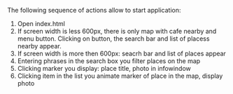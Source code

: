 The following sequence of actions allow to start application:
1) Open index.html
2) If screen width is less 600px, there is only map with cafe nearby and menu button. Clicking on button, the search bar and list of placess nearby appear.
3) If screen width is more then 600px: seacrh bar and list of places appear
4) Entering phrases in the search box you filter places on the map
5) Clicking marker you display: place title, photo in infowindow
6) Clicking item in the list you animate marker of place in the map, display photo

